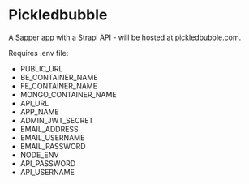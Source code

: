 # Pickledbubble

A Sapper app with a Strapi API - will be hosted at pickledbubble.com.

Requires .env file:

* PUBLIC_URL
* BE_CONTAINER_NAME
* FE_CONTAINER_NAME
* MONGO_CONTAINER_NAME
* API_URL
* APP_NAME
* ADMIN_JWT_SECRET
* EMAIL_ADDRESS
* EMAIL_USERNAME
* EMAIL_PASSWORD
* NODE_ENV
* API_PASSWORD
* API_USERNAME
